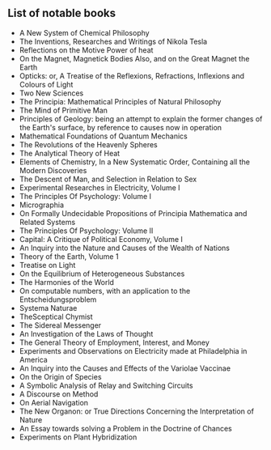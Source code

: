 <h2> List of notable books </h2>

<ul>

 <li><a target="_blank" href="https://github.com/manjunath5496/Antiquarian-Science-Books/blob/master/ans(1).pdf" style="text-decoration:none;">A New System of Chemical Philosophy</a></li>


 <li><a target="_blank" href="https://github.com/manjunath5496/Antiquarian-Science-Books/blob/master/ans(2).pdf" style="text-decoration:none;">The Inventions, Researches and Writings of Nikola Tesla</a></li>

<li><a target="_blank" href="https://github.com/manjunath5496/Antiquarian-Science-Books/blob/master/ans(3).pdf" style="text-decoration:none;">Reflections on the Motive Power of heat</a></li>
 <li><a target="_blank" href="https://github.com/manjunath5496/Antiquarian-Science-Books/blob/master/ans(4).pdf" style="text-decoration:none;">On the Magnet, Magnetick Bodies Also, and on the Great Magnet the Earth</a></li>                              
<li><a target="_blank" href="https://github.com/manjunath5496/Antiquarian-Science-Books/blob/master/ans(5).pdf" style="text-decoration:none;">Opticks: or, A Treatise of the Reflexions, Refractions, Inflexions and Colours of Light </a></li>
<li><a target="_blank" href="https://github.com/manjunath5496/Antiquarian-Science-Books/blob/master/ans(6).pdf" style="text-decoration:none;">
Two New Sciences </a></li>
 <li><a target="_blank" href="https://github.com/manjunath5496/Antiquarian-Science-Books/blob/master/ans(7).pdf" style="text-decoration:none;">The Principia: Mathematical Principles of Natural Philosophy</a></li>

 <li><a target="_blank" href="https://github.com/manjunath5496/Antiquarian-Science-Books/blob/master/ans(8).pdf" style="text-decoration:none;"> The Mind of Primitive Man</a></li>
   <li><a target="_blank" href="https://github.com/manjunath5496/Antiquarian-Science-Books/blob/master/ans(9).pdf" style="text-decoration:none;">Principles of Geology: being an attempt to explain the former changes of the Earth's surface, by reference to causes now in operation</a></li>
  
   
 <li><a target="_blank" href="https://github.com/manjunath5496/Antiquarian-Science-Books/blob/master/ans(10).pdf" style="text-decoration:none;">Mathematical Foundations of Quantum Mechanics</a></li>                              
<li><a target="_blank" href="https://github.com/manjunath5496/Antiquarian-Science-Books/blob/master/ans(11).pdf" style="text-decoration:none;">The Revolutions of the Heavenly Spheres</a></li>
<li><a target="_blank" href="https://github.com/manjunath5496/Antiquarian-Science-Books/blob/master/ans(12).pdf" style="text-decoration:none;">The Analytical
Theory of Heat</a></li>
<li><a target="_blank" href="https://github.com/manjunath5496/Antiquarian-Science-Books/blob/master/ans(13).pdf" style="text-decoration:none;">Elements of Chemistry, In a New Systematic Order, Containing all the Modern Discoveries</a></li>

<li><a target="_blank" href="https://github.com/manjunath5496/Antiquarian-Science-Books/blob/master/ans(14).pdf" style="text-decoration:none;">The Descent of Man, and Selection in Relation to Sex</a></li>
                              
<li><a target="_blank" href="https://github.com/manjunath5496/Antiquarian-Science-Books/blob/master/ans(15).pdf" style="text-decoration:none;">Experimental Researches in Electricity, Volume I</a></li>

<li><a target="_blank" href="https://github.com/manjunath5496/Antiquarian-Science-Books/blob/master/ans(16).pdf" style="text-decoration:none;">The Principles Of Psychology:
Volume I</a></li>

  <li><a target="_blank" href="https://github.com/manjunath5496/Antiquarian-Science-Books/blob/master/ans(17).pdf" style="text-decoration:none;">Micrographia</a></li>   
  
<li><a target="_blank" href="https://github.com/manjunath5496/Antiquarian-Science-Books/blob/master/ans(18).pdf" style="text-decoration:none;">On Formally Undecidable Propositions of Principia Mathematica and Related Systems</a></li> 

  
<li><a target="_blank" href="https://github.com/manjunath5496/Antiquarian-Science-Books/blob/master/ans(19).pdf" style="text-decoration:none;">The Principles Of Psychology:
Volume II</a></li> 

<li><a target="_blank" href="https://github.com/manjunath5496/Antiquarian-Science-Books/blob/master/ans(20).pdf" style="text-decoration:none;"> Capital: A Critique of Political Economy, Volume I</a></li>

<li><a target="_blank" href="https://github.com/manjunath5496/Antiquarian-Science-Books/blob/master/ans(21).pdf" style="text-decoration:none;">An Inquiry into the Nature and Causes of the Wealth of Nations</a></li>
<li><a target="_blank" href="https://github.com/manjunath5496/Antiquarian-Science-Books/blob/master/ans(22).pdf" style="text-decoration:none;">Theory of the Earth, Volume 1</a></li> 
 <li><a target="_blank" href="https://github.com/manjunath5496/Antiquarian-Science-Books/blob/master/ans(23).pdf" style="text-decoration:none;">Treatise on Light</a></li> 
 

   <li><a target="_blank" href="https://github.com/manjunath5496/Antiquarian-Science-Books/blob/master/ans(24).pdf" style="text-decoration:none;">On the Equilibrium of Heterogeneous Substances</a></li>
 
   <li><a target="_blank" href="https://github.com/manjunath5496/Antiquarian-Science-Books/blob/master/ans(25).pdf" style="text-decoration:none;">The Harmonies of the World</a></li>                              
 <li><a target="_blank" href="https://github.com/manjunath5496/Antiquarian-Science-Books/blob/master/ans(26).pdf" style="text-decoration:none;">On computable numbers, with an application to the Entscheidungsproblem</a></li>
 <li><a target="_blank" href="https://github.com/manjunath5496/Antiquarian-Science-Books/blob/master/ans(27).pdf" style="text-decoration:none;">Systema Naturae</a></li>
   
 
   <li><a target="_blank" href="https://github.com/manjunath5496/Antiquarian-Science-Books/blob/master/ans(28).pdf" style="text-decoration:none;">TheSceptical Chymist</a></li>
 
   <li><a target="_blank" href="https://github.com/manjunath5496/Antiquarian-Science-Books/blob/master/ans(29).pdf" style="text-decoration:none;">The Sidereal Messenger</a></li>                              

  <li><a target="_blank" href="https://github.com/manjunath5496/Antiquarian-Science-Books/blob/master/ans(30).pdf" style="text-decoration:none;">An Investigation of the Laws of Thought </a></li>
 
   <li><a target="_blank" href="https://github.com/manjunath5496/Antiquarian-Science-Books/blob/master/ans(31).pdf" style="text-decoration:none;">The General Theory of Employment, Interest, and Money</a></li> 
    <li><a target="_blank" href="https://github.com/manjunath5496/Antiquarian-Science-Books/blob/master/ans(32).pdf" style="text-decoration:none;">Experiments and Observations on Electricity made at Philadelphia in America</a></li> 

   <li><a target="_blank" href="https://github.com/manjunath5496/Antiquarian-Science-Books/blob/master/ans(33).pdf" style="text-decoration:none;">An Inquiry into the Causes and Effects of the Variolae Vaccinae</a></li>                              

  <li><a target="_blank" href="https://github.com/manjunath5496/Antiquarian-Science-Books/blob/master/ans(34).pdf" style="text-decoration:none;">On the Origin of Species</a></li> 
 
  <li><a target="_blank" href="https://github.com/manjunath5496/Antiquarian-Science-Books/blob/master/ans(35).pdf" style="text-decoration:none;">A Symbolic Analysis of Relay and Switching Circuits</a></li> 

  <li><a target="_blank" href="https://github.com/manjunath5496/Antiquarian-Science-Books/blob/master/ans(36).pdf" style="text-decoration:none;">A Discourse on Method</a></li> 
 
<li><a target="_blank" href="https://github.com/manjunath5496/Antiquarian-Science-Books/blob/master/ans(37).pdf" style="text-decoration:none;">On Aerial Navigation</a></li>
 <li><a target="_blank" href="https://github.com/manjunath5496/Antiquarian-Science-Books/blob/master/ans(38).pdf" style="text-decoration:none;">The New Organon: or True Directions Concerning the Interpretation of Nature</a></li>
<li><a target="_blank" href="https://github.com/manjunath5496/Antiquarian-Science-Books/blob/master/ans(39).pdf" style="text-decoration:none;">An Essay towards solving a Problem in the Doctrine of Chances</a></li>
 <li><a target="_blank" href="https://github.com/manjunath5496/Antiquarian-Science-Books/blob/master/ans(40).pdf" style="text-decoration:none;">Experiments on Plant Hybridization</a></li>                              
</ul>
  
  
  
